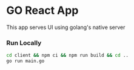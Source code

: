 # GO React App

This app serves UI using golang's native server


### Run Locally
``` sh
cd client && npm ci && npm run build && cd ..
go run main.go
```
